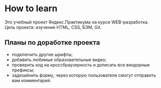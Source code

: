 # How to learn
Это учебный проект Яндекс.Практикума на курсе WEB-разработка.
Цель проекта: изучение HTML, CSS, БЭМ, Git.

## Планы по доработке проекта
* подключить другие шрифты;
* добавить любимые образовательные видео;
* проверить код на кроссбраузерность и дописать все вендорные префиксы;
* задизайнить форму, через которую пользователи смогут отправить вам комментарий.

